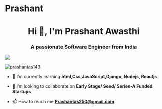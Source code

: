 # Prashant
<h1 align="center">Hi 👋, I'm Prashant Awasthi</h1>
<h3 align="center">A passionate Software Engineer from India</h3>
<img="right" alt="coding" width="40" src="https://tse4.mm.bing.net/th?id=OIP.VON9gHTrzeHZbHfXsqfzEAHaEq&pid=Api&P=0&h=180">

<p align="left"> <img src="https://komarev.com/ghpvc/?username=prashantas143ji&label=Profile%20views&color=0e75b6&style=flat"  /> </p>

<p align="left"> <a href="https://twitter.com/prashantas143" target="blank"><img src="https://img.shields.io/twitter/follow/prashantas143?logo=twitter&style=for-the-badge" alt="prashantas143" /></a> </p>

- 🌱 I’m currently learning **html,Css,JavaScript,Django, Nodejs, Reactjs**

- 👯 I’m looking to collaborate on **Early Stage/ Seed/ Series-A Funded Startups**

- 📫 How to reach me **Prashantas250@gmail.com**




